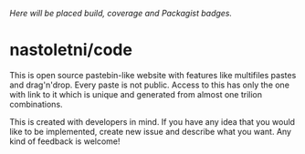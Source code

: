 *Here will be placed build, coverage and Packagist badges.*

# nastoletni/code

This is open source pastebin-like website with features like multifiles pastes and drag'n'drop. Every paste is not public. Access to this has only the one with link to it which is unique and generated from almost one trilion combinations.

This is created with developers in mind. If you have any idea that you would like to be implemented, create new issue and describe what you want. Any kind of feedback is welcome!
